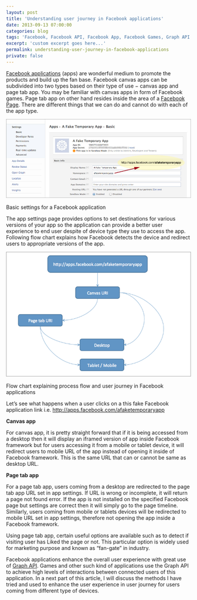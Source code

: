 ```yaml
---
layout: post
title: 'Understanding user journey in Facebook applications'
date: 2013-09-13 07:00:00
categories: blog
tags: 'Facebook, Facebook API, Facebook App, Facebook Games, Graph API'
excerpt: 'custom excerpt goes here...'
permalink: understanding-user-journey-in-facebook-applications
private: false
---
```


[Facebook applications](http://developers.facebook.com/) (apps) are wonderful medium to promote the products and build up the fan base. Facebook canvas apps can be subdivided into two types based on their type of use − canvas app and page tab app. You may be familiar with canvas apps in form of Facebook games. Page tab app on other hand resides inside the area of a [Facebook Page](https://www.facebook.com/pages/create/). There are different things that we can do and cannot do with each of the app type.

<img src="../img/facebook_app_basic_settings.jpg" alt="Facebook App Settings" class="img-responsive">
<p class="help-block">Basic settings for a Facebook application</p>

The app settings page provides options to set destinations for various versions of your app so the application can provide a better user experience to end user despite of device type they use to access the app. Following flow chart explains how Facebook detects the device and redirect users to appropriate versions of the app.

<img src="../img/facebook_app_redirection_process.png" alt="User flow through Facebook App" class="img-responsive">
<p class="help-block">Flow chart explaining process flow and user journey in Facebook applications</p>

Let’s see what happens when a user clicks on a this fake Facebook application link i.e. http://apps.facebook.com/afaketemporaryapp

**Canvas app**

For canvas app, it is pretty straight forward that if it is being accessed from a desktop then it will display an iframed version of app inside Facebook framework but for users accessing it from a mobile or tablet device, it will redirect users to mobile URL of the app instead of opening it inside of Facebook framework. This is the same URL that can or cannot be same as desktop URL.

**Page tab app**

For a page tab app, users coming from a desktop are redirected to the page tab app URL set in app settings. If URL is wrong or incomplete, it will return a page not found error. If the app is not installed on the specified Facebook page but settings are correct then it will simply go to the page timeline. Similarly, users coming from mobile or tablets devices will be redirected to mobile URL set in app settings, therefore not opening the app inside a Facebook framework.

Using page tab app, certain useful options are available such as to detect if visiting user has Liked the page or not. This particular option is widely used for marketing purpose and known as “fan-gate” in industry.

Facebook applications enhance the overall user experience with great use of [Graph API](https://developers.facebook.com/docs/reference/api/). Games and other such kind of applications use the Graph API to achieve high levels of interactions between connected users of this application. In a next part of this article, I will discuss the methods I have tried and used to enhance the user experience in user journey for users coming from different type of devices.